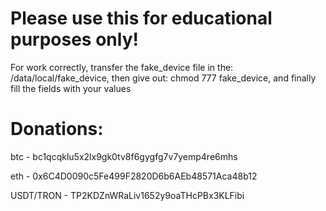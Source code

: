 # Please use this for educational purposes only!

For work correctly, transfer the fake_device file in the: /data/local/fake_device, then give out: chmod 777 fake_device, and finally fill the fields with your values

# Donations:

btc - bc1qcqklu5x2lx9gk0tv8f6gygfg7v7yemp4re6mhs

eth - 0x6C4D0090c5Fe499F2820D6b6AEb48571Aca48b12

USDT/TRON - TP2KDZnWRaLiv1652y9oaTHcPBx3KLFibi
